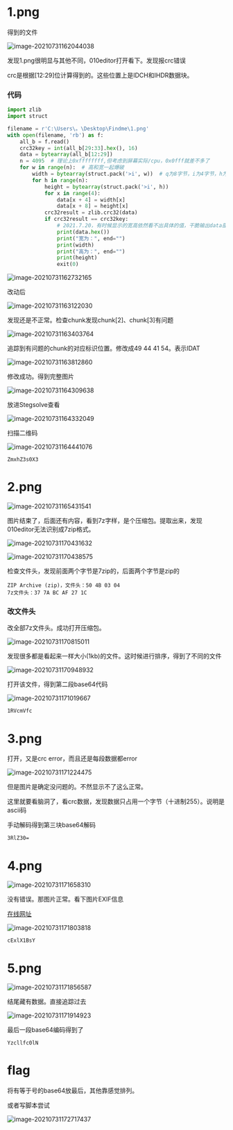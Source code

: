 # 1.png

得到的文件

![image-20210731162044038](%E6%B9%96%E5%8D%97%E7%9C%81%E8%B5%9B-findme.assets/image-20210731162044038.png)

发现1.png很明显与其他不同，010editor打开看下。发现报crc错误

crc是根据[12:29]位计算得到的。这些位置上是IDCH和IHDR数据块。

### 代码

```python
import zlib
import struct

filename = r'C:\Users\。\Desktop\Findme\1.png'
with open(filename, 'rb') as f:
    all_b = f.read()
    crc32key = int(all_b[29:33].hex(), 16)
    data = bytearray(all_b[12:29])
    n = 4095  # 理论上0xffffffff,但考虑到屏幕实际/cpu，0x0fff就差不多了
    for w in range(n):  # 高和宽一起爆破
        width = bytearray(struct.pack('>i', w))  # q为8字节，i为4字节，h为2字节
        for h in range(n):
            height = bytearray(struct.pack('>i', h))
            for x in range(4):
                data[x + 4] = width[x]
                data[x + 8] = height[x]
            crc32result = zlib.crc32(data)
            if crc32result == crc32key:
                # 2021.7.20，有时候显示的宽高依然看不出具体的值，干脆输出data部分
                print(data.hex())
                print("宽为：", end="")
                print(width)
                print("高为：", end="")
                print(height)
                exit(0)
```

![image-20210731162732165](%E6%B9%96%E5%8D%97%E7%9C%81%E8%B5%9B-findme.assets/image-20210731162732165.png)



改动后

![image-20210731163122030](%E6%B9%96%E5%8D%97%E7%9C%81%E8%B5%9B-findme.assets/image-20210731163122030.png)

发现还是不正常。检查chunk发现chunk[2]、chunk[3]有问题

![image-20210731163403764](%E6%B9%96%E5%8D%97%E7%9C%81%E8%B5%9B-findme.assets/image-20210731163403764.png)

追踪到有问题的chunk的对应标识位置。修改成49 44 41 54。表示IDAT

![image-20210731163812860](%E6%B9%96%E5%8D%97%E7%9C%81%E8%B5%9B-findme.assets/image-20210731163812860.png)

修改成功。得到完整图片

![image-20210731164309638](%E6%B9%96%E5%8D%97%E7%9C%81%E8%B5%9B-findme.assets/image-20210731164309638.png)

放进Stegsolve查看

![image-20210731164332049](%E6%B9%96%E5%8D%97%E7%9C%81%E8%B5%9B-findme.assets/image-20210731164332049.png)

扫描二维码

![image-20210731164441076](%E6%B9%96%E5%8D%97%E7%9C%81%E8%B5%9B-findme.assets/image-20210731164441076.png)

```
ZmxhZ3s0X3
```

# 2.png

![image-20210731165431541](%E6%B9%96%E5%8D%97%E7%9C%81%E8%B5%9B-findme.assets/image-20210731165431541.png)

图片结束了，后面还有内容，看到7z字样，是个压缩包。提取出来，发现010editor无法识别成7zip格式。

![image-20210731170431632](%E6%B9%96%E5%8D%97%E7%9C%81%E8%B5%9B-findme.assets/image-20210731170431632.png)

![image-20210731170438575](%E6%B9%96%E5%8D%97%E7%9C%81%E8%B5%9B-findme.assets/image-20210731170438575.png)

检查文件头，发现前面两个字节是7zip的，后面两个字节是zip的

```
ZIP Archive (zip)，文件头：50 4B 03 04
7z文件头：37 7A BC AF 27 1C
```

### 改文件头

改全部7z文件头。成功打开压缩包。

![image-20210731170815011](%E6%B9%96%E5%8D%97%E7%9C%81%E8%B5%9B-findme.assets/image-20210731170815011.png)

发现很多都是看起来一样大小(1kb)的文件。这时候进行排序，得到了不同的文件

![image-20210731170948932](%E6%B9%96%E5%8D%97%E7%9C%81%E8%B5%9B-findme.assets/image-20210731170948932.png)

打开该文件，得到第二段base64代码

![image-20210731171019667](%E6%B9%96%E5%8D%97%E7%9C%81%E8%B5%9B-findme.assets/image-20210731171019667.png)

```
1RVcmVfc
```

# 3.png

打开，又是crc error，而且还是每段数据都error

![image-20210731171224475](%E6%B9%96%E5%8D%97%E7%9C%81%E8%B5%9B-findme.assets/image-20210731171224475.png)

但是图片是确定没问题的。不然显示不了这么正常。

这里就要看脑洞了，看crc数据，发现数据只占用一个字节（十进制255）。说明是ascii码

手动解码得到第三块base64解码

```
3RlZ30=
```

# 4.png

![image-20210731171658310](%E6%B9%96%E5%8D%97%E7%9C%81%E8%B5%9B-findme.assets/image-20210731171658310.png)

没有错误。那图片正常。看下图片EXIF信息

[在线网址](https://exif.tuchong.com/view/11236588/)

![image-20210731171803818](%E6%B9%96%E5%8D%97%E7%9C%81%E8%B5%9B-findme.assets/image-20210731171803818.png)

```
cExlX1BsY
```



# 5.png

![image-20210731171856587](%E6%B9%96%E5%8D%97%E7%9C%81%E8%B5%9B-findme.assets/image-20210731171856587.png)

结尾藏有数据。直接追踪过去

![image-20210731171914923](%E6%B9%96%E5%8D%97%E7%9C%81%E8%B5%9B-findme.assets/image-20210731171914923.png)

最后一段base64编码得到了

```
Yzcllfc0lN
```



# flag

将有等于号的base64放最后，其他靠感觉排列。

或者写脚本尝试

![image-20210731172717437](%E6%B9%96%E5%8D%97%E7%9C%81%E8%B5%9B-findme.assets/image-20210731172717437.png)